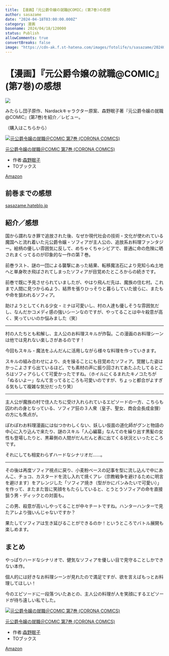 ```yaml
---
title: 【漫画】『元公爵令嬢の就職@COMIC』(第7巻)の感想
author: sasazame
date: "2024-04-18T03:00:00.000Z"
category: 漫画
basename: 2024/04/18/120000
status: Publish
allowComments: true
convertBreaks: false
image: "https://cdn-ak.f.st-hatena.com/images/fotolife/s/sasazame/20240418/20240418082641.png"
---
```

# 【漫画】『元公爵令嬢の就職@COMIC』(第7巻)の感想

![](https://cdn-ak.f.st-hatena.com/images/fotolife/s/sasazame/20240418/20240418082641.png)

みたらし団子原作、Nardackキャラクター原案、森野眠子著『元公爵令嬢の就職@COMIC』(第7巻)を紹介／レビュー。

（購入はこちらから）  

[![元公爵令嬢の就職＠COMIC 第7巻 (CORONA COMICS)](https://m.media-amazon.com/images/I/51ubzIZw28L._SL500_.jpg "元公爵令嬢の就職＠COMIC 第7巻 (CORONA COMICS)")](https://www.amazon.co.jp/dp/4867941174?tag=mochig08-22&linkCode=ogi&th=1&psc=1)

[元公爵令嬢の就職＠COMIC 第7巻 (CORONA COMICS)](https://www.amazon.co.jp/dp/4867941174?tag=mochig08-22&linkCode=ogi&th=1&psc=1)

-   作者:[森野眠子](https://d.hatena.ne.jp/keyword/%BF%B9%CC%EE%CC%B2%BB%D2)
-   TOブックス

[Amazon](https://www.amazon.co.jp/dp/4867941174?tag=mochig08-22&linkCode=ogi&th=1&psc=1)

<!-- Extended Body -->

## 前巻までの感想

[sasazame.hateblo.jp](https://sasazame.hateblo.jp/entry/2023/11/29/120000)

## 紹介／感想

国から謂れなき罪で追放された後、なぜか現代社会の技術・文化が使われている魔国へと流れ着いた元公爵令嬢・ソフィアが主人公の、追放系お料理ファンタジー。絵柄の優しい雰囲気に反して、めちゃくちゃシビアで、普通に命の危険に晒されまくってるのが印象的な一作の第７巻。

前巻ラスト、謎の一団による襲撃にあった結果、転移魔法石により見知らぬ土地へと単身吹き飛ばされてしまったソフィアが目覚めたところからの続きです。

前巻で既に予見させられていましたが、やはり飛んだ先は、魔族の住む村。これまで人間に見つからぬよう、結界を張りひっそりと暮らしていた彼らに、またもや命を狙われるソフィア。

助けようとしてくれる少女・ミナは可愛いし、村の人達も優しそうな雰囲気だし、なんだかコメディ感の強いシーンなのですが、やってることは中々殺意が高く、笑っていいのか悩みました（笑）

* * *

村の人たちとも和解し、主人公のお料理スキルが炸裂。この漫画のお料理シーンは他では見れない楽しさがあるのです！

今回もスキル・魔法をふんだんに活用しながら様々な料理を作っていきます。

スキルの組み合わせにより、炎を操ることにも目覚めたソフィア。覚醒した姿はかっこよさすら出ているほど。でも素材の声に振り回されてあたふたしてるところはソフィアらしくて可愛かったですね。（ホイルにくるまれたキノコたちが「ぬるいよー」なんて言ってるところも可愛いのですが、ちょっと都合がよすぎる気もして複雑な気分だったり笑）

* * *

主人公が魔族の村で住人たちに受け入れられているエピソードの一方、こちらも囚われの身となっている、ソフィア狂の３人衆（皇子、聖女、商会会長成金狸）の方にも焦点が。

ぽわぽわお料理漫画には似つかわしくない、妖しい仮面の道化師がグンと物語の中心に入り込んで来たり、謎のスキル「人心編纂」なんてのを繰り出す黒髪の女性も登場したりと、黒幕側の人間がだんだんと表に出てくる状況といったところです。

それにしても相変わらずハードなシナリオだ……。

* * *

その後は再度ソフィア視点に戻り、小麦粉ベースの記事を型に流し込んで中にあんこ、チョコ、カスタードを流し入れて焼くアレ（宗教戦争を避けるために明言を避けます）をアレンジした「ソフィア焼き（型がかにパンみたいで可愛い）」を作って、またまた皆に笑顔をもたらしていると、とうとうソフィアの命を直接狙う男・ディックとの対面も。

この男、殺意が高いしやってることが中々チートですね。ハンターハンターで見たアレより強いんじゃないですか？

果たしてソフィアは生き延びることができるのか！というところでバトル展開も楽しめます。

## まとめ

やっぱりハードなシナリオで、健気なソフィアを優しい目で見守ることしかできない本作。

個人的には好きなお料理シーンが見れたので満足ですが、欲を言えばもっとお料理してほしい！

今のエピソードに一段落ついたあとの、主人公の料理が人を笑顔にするエピソードが待ち遠しい私でした。

[![元公爵令嬢の就職＠COMIC 第7巻 (CORONA COMICS)](https://m.media-amazon.com/images/I/51ubzIZw28L._SL500_.jpg "元公爵令嬢の就職＠COMIC 第7巻 (CORONA COMICS)")](https://www.amazon.co.jp/dp/4867941174?tag=mochig08-22&linkCode=ogi&th=1&psc=1)

[元公爵令嬢の就職＠COMIC 第7巻 (CORONA COMICS)](https://www.amazon.co.jp/dp/4867941174?tag=mochig08-22&linkCode=ogi&th=1&psc=1)

-   作者:[森野眠子](https://d.hatena.ne.jp/keyword/%BF%B9%CC%EE%CC%B2%BB%D2)
-   TOブックス

[Amazon](https://www.amazon.co.jp/dp/4867941174?tag=mochig08-22&linkCode=ogi&th=1&psc=1)